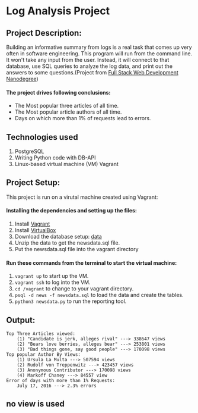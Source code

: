 # Log Analysis Project
## Project Description:
Building an informative summary from logs is a real task that comes up very often in software engineering. This program  will run from the command line. It won't take any input from the user. Instead, it will connect to that database, use SQL queries to analyze the log data, and print out the answers to some questions.(Project from [Full Stack Web Development Nanodegree](https://in.udacity.com/course/full-stack-web-developer-nanodegree--nd004/))
#### The project drives following conclusions:
* The Most popular three articles of all time.
* The Most popular article authors of all time.
* Days on which more than 1% of requests lead to errors.

## Technologies used
1. PostgreSQL
2. Writing Python code with DB-API
3. Linux-based virtual machine (VM) Vagrant

## Project Setup:
This project is run on a virutal machine created using Vagrant:
#### Installing the dependencies and setting up the files:
1. Install [Vagrant](https://www.vagrantup.com/)
1. Install [VirtualBox](https://www.virtualbox.org/)
1. Download the database setup: [data](https://d17h27t6h515a5.cloudfront.net/topher/2016/August/57b5f748_newsdata/newsdata.zip)
1. Unzip the data to get the newsdata.sql file.
1. Put the newsdata.sql file into the vagrant directory

#### Run these commands from the terminal to start the virtual machine: 
1. ```vagrant up``` to start up the VM.
2. ```vagrant ssh``` to log into the VM.
3. ```cd /vagrant``` to change to your vagrant directory.
4. ```psql -d news -f newsdata.sql``` to load the data and create the tables.
5. ```python3 newsdata.py``` to run the reporting tool.
## Output: 
    Top Three Articles viewed:
        (1) "Candidate is jerk, alleges rival" ---> 338647 views
        (2) "Bears love berries, alleges bear" ---> 253801 views
        (3) "Bad things gone, say good people" ---> 170098 views
    Top popular Author By Views:
        (1) Ursula La Multa ---> 507594 views
        (2) Rudolf von Treppenwitz ---> 423457 views
        (3) Anonymous Contributor ---> 170098 views
        (4) Markoff Chaney ---> 84557 view
    Error of days with more than 1% Requests:
        July 17, 2016 ---> 2.3% errors
## no view is used

